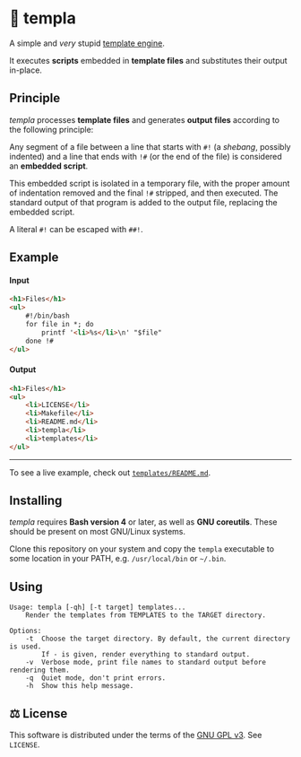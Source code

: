 # :watermelon: templa

A simple and *very* stupid [template engine](https://en.wikipedia.org/wiki/Template_processor).

It executes **scripts** embedded in **template files** and substitutes their output in-place.

## Principle

*templa* processes **template files** and generates **output files** according to the following principle:

Any segment of a file between a line that starts with `#!` (a *shebang*, possibly indented) and a line that ends with `!#` (or the end of the file) is considered an **embedded script**.

This embedded script is isolated in a temporary file, with the proper amount of indentation removed and the final `!#` stripped, and then executed. The standard output of that program is added to the output file, replacing the embedded script.

A literal `#!` can be escaped with `##!`.

## Example

#### Input
```html
<h1>Files</h1>
<ul>
    #!/bin/bash
    for file in *; do
        printf '<li>%s</li>\n' "$file"
    done !#
</ul>
```

#### Output
```html
<h1>Files</h1>
<ul>
    <li>LICENSE</li>
    <li>Makefile</li>
    <li>README.md</li>
    <li>templa</li>
    <li>templates</li>
</ul>
```

----------

To see a live example, check out [`templates/README.md`](https://github.com/naim42/templa/blob/master/templates/README.md).

## Installing

*templa* requires **Bash version 4** or later, as well as **GNU coreutils**. These should be present on most GNU/Linux systems.

Clone this repository on your system and copy the `templa` executable to some location in your PATH, e.g. `/usr/local/bin` or `~/.bin`.

## Using

    Usage: templa [-qh] [-t target] templates...
        Render the templates from TEMPLATES to the TARGET directory.
    
    Options:
        -t  Choose the target directory. By default, the current directory is used.
            If - is given, render everything to standard output.
        -v  Verbose mode, print file names to standard output before rendering them.
        -q  Quiet mode, don't print errors.
        -h  Show this help message.

## :balance_scale: License

This software is distributed under the terms of the [GNU GPL v3](https://www.gnu.org/licenses/).  See `LICENSE`.
